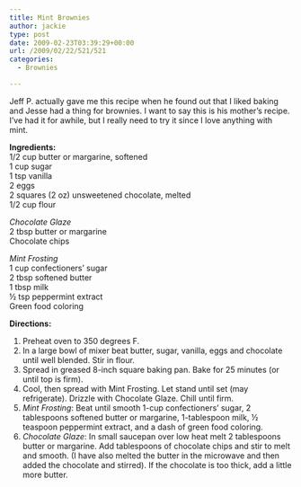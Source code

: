 ```yaml
---
title: Mint Brownies
author: jackie
type: post
date: 2009-02-23T03:39:29+00:00
url: /2009/02/22/521/521
categories:
  - Brownies

---
```

Jeff P. actually gave me this recipe when he found out that I liked baking and Jesse had a thing for brownies. I want to say this is his mother&#8217;s recipe.  I&#8217;ve had it for awhile, but I really need to try it since I love anything with mint.

**Ingredients:**  
1/2 cup butter or margarine, softened  
1 cup sugar  
1 tsp vanilla  
2 eggs  
2 squares (2 oz) unsweetened chocolate, melted  
1/2 cup flour

_Chocolate Glaze_  
2 tbsp butter or margarine  
Chocolate chips

_Mint Frosting_  
1 cup confectioners’ sugar  
2 tbsp softened butter  
1 tbsp milk  
½ tsp peppermint extract  
Green food coloring

**Directions:**

  1. Preheat oven to 350 degrees F.
  2. In a large bowl of mixer beat butter, sugar, vanilla, eggs and chocolate until well blended. Stir in flour.
  3. Spread in greased 8-inch square baking pan. Bake for 25 minutes (or until top is firm).
  4. Cool, then spread with Mint Frosting. Let stand until set (may refrigerate). Drizzle with Chocolate Glaze. Chill until firm.
  5. _Mint Frosting_: Beat until smooth 1-cup confectioners’ sugar, 2 tablespoons softened butter or margarine, 1-tablespoon milk, ½ teaspoon peppermint extract, and a dash of green food coloring.
  6.  _Chocolate Glaze_: In small saucepan over low heat melt 2 tablespoons butter or margarine. Add tablespoons of chocolate chips and stir to melt and smooth. (I have also melted the butter in the microwave and then added the chocolate and stirred). If the chocolate is too thick, add a little more butter.
